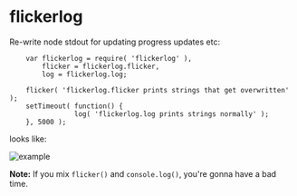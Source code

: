 # flickerlog
Re-write node stdout for updating progress updates etc:


		var flickerlog = require( 'flickerlog' ),
		    flicker = flickerlog.flicker,
		    log = flickerlog.log;

		flicker( 'flickerlog.flicker prints strings that get overwritten' );
		setTimeout( function() {
		    		log( 'flickerlog.log prints strings normally' );
		}, 5000 );

looks like:

![example](https://cloud.githubusercontent.com/assets/5952255/10866162/3b0c7f9e-806f-11e5-9eab-db1fedf028f2.gif)

**Note:** If you mix `flicker()` and `console.log()`, you're gonna have a bad time.